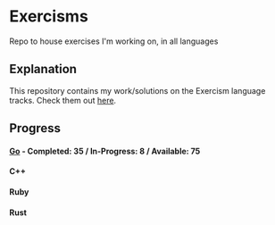 # Exercisms
Repo to house exercises I'm working on, in all languages

## Explanation
This repository contains my work/solutions on the Exercism language tracks. Check them out [here](https://exercism.org/dashboard).

## Progress
#### [Go](https://exercism.org/tracks/go) - Completed: 35 / In-Progress: 8 / Available: 75

#### C++

#### Ruby

#### Rust
